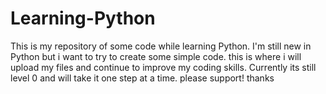 # Learning-Python
This is my repository of some code while learning Python.
I'm still new in Python but i want to try to create some simple code.
this is where i will upload my files and continue to improve my coding skills.
Currently its still level 0 and will take it one step at a time.
please support!
thanks
